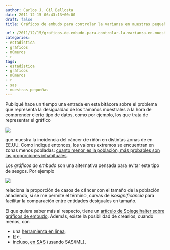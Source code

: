```yaml
---
author: Carlos J. Gil Bellosta
date: 2011-12-15 06:43:13+00:00
draft: false
title: Gráficos de embudo para controlar la varianza en muestras pequeñas

url: /2011/12/15/graficos-de-embudo-para-controlar-la-varianza-en-muestras-pequenas/
categories:
- estadística
- gráficos
- números
- r
tags:
- estadística
- gráficos
- números
- r
- sas
- muestras pequeñas
---
```


Publiqué hace un tiempo una entrada en esta bitácora sobre el problema que representa la desigualdad de los tamaños muestrales a la hora de comprender cierto tipo de datos, como por ejemplo, los que trata de representar el gráfico


[![](/wp-uploads/2011/08/kidney_cancer_map.gif)
](/wp-uploads/2011/08/kidney_cancer_map.gif)


que muestra la incidencia del cáncer de riñón en distintas zonas de en EE.UU. Como indiqué entonces, los valores extremos se encuentran en zonas menos pobladas: [cuanto menor es la población, más probables son las proporciones inhabituales](http://www.datanalytics.com/2011/08/10/de-la-varianza-en-muestras-pequenas-y-el-problema-del-hospital/).

Los _gráficos de embudo_ son una alternativa pensada para evitar este tipo de sesgos. Por ejemplo

[![](/wp-uploads/2011/12/bowel-cancer-mortality-ra-007.jpg)
](/wp-uploads/2011/12/bowel-cancer-mortality-ra-007.jpg)

relaciona la proporción de casos de cáncer con el tamaño de la población añadiendo, si se me permite el término, curvas de _isosignificancia_ para facilitar la comparación entre entidades desiguales en tamaño.

El que quiera saber más al respecto, tiene un [artículo de Spiegelhalter sobre gráficos de embudo](http://medicine.cf.ac.uk/media/filer_public/2010/09/24/spiegelhalter_stats_in_med_funnel_plots.pdf). Además, existe la posibilidad de crearlos, cuando menos, con

* una [herramienta en línea](http://tools.erpho.org.uk/poisson.aspx),
* [R](http://blog.ouseful.info/2011/10/31/power-tools-for-aspiring-data-journalists-r/) e,
* incluso, [en SAS](http://blogs.sas.com/content/iml/2011/11/23/funnel-plots-for-proportions/) (usando SAS/IML).

